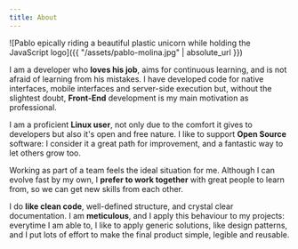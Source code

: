 ```yaml
---
title: About
---
```


<style>
  strong {
    color: var(--highlight-color);
  }

  .article-header {
    position: absolute;
    top: -999999px;
    left: -999999px;
  }

  img {
    position: absolute;
    top: -400px;
    left: -5%;
    z-index: -1;
    width: 70%;
  }

  .article-content {
    margin-top: 450px;
    padding-left: 30%;
    position: relative;
  }

  .article-content p {
    background-color: var(--background);
  }

  @media (max-width: 800px) {
    img {
        width: 500px;
        max-width: 100%;
        top: -350px;
        left: 0;
    }

    .article-content {
        margin-top: 400px;
        padding-left: 0;
        padding-top: 0.5rem;
        background-color: var(--background);
    }
  }
</style>

![Pablo epically riding a beautiful plastic unicorn while holding the JavaScript logo]({{ "/assets/pablo-molina.jpg" | absolute_url }})

I am a developer who **loves his job**, aims for continuous learning, and is not
afraid of learning from his mistakes. I have developed code for native
interfaces, mobile interfaces and server-side execution but, without the
slightest doubt, **Front-End** development is my main motivation as
professional.

I am a proficient **Linux user**, not only due to the comfort it gives to
developers but also it's open and free nature. I like to support **Open Source**
software: I consider it a great path for improvement, and a fantastic way to let
others grow too.

Working as part of a team feels the ideal situation for me. Although I can
evolve fast by my own, I **prefer to work together** with great people to learn
from, so we can get new skills from each other.

I do **like clean code**, well-defined structure, and crystal clear
documentation. I am **meticulous**, and I apply this behaviour to my projects:
everytime I am able to, I like to apply generic solutions, like design patterns,
and I put lots of effort to make the final product simple, legible and reusable.

